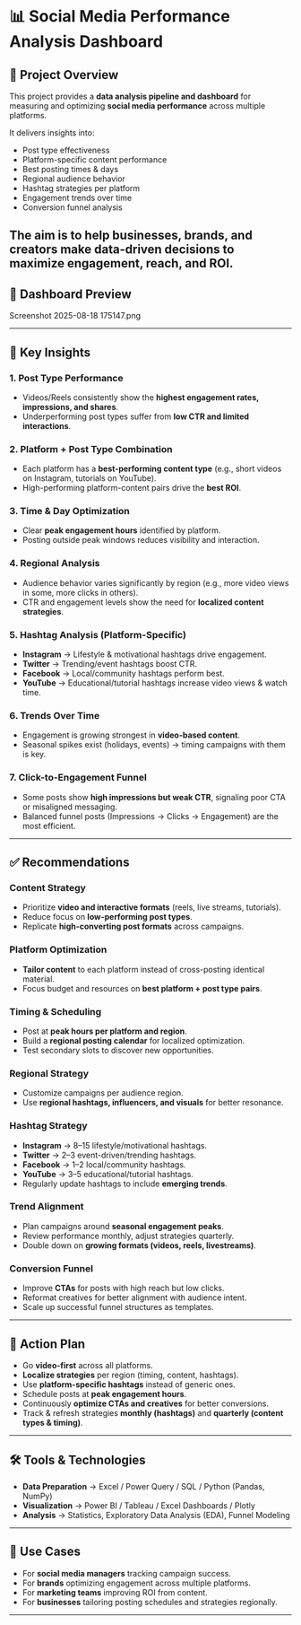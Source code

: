 # 📊 Social Media Performance Analysis Dashboard  
## 🔎 Project Overview  
This project provides a **data analysis pipeline and dashboard** for measuring and optimizing **social media performance** across multiple platforms.  

It delivers insights into:  
- Post type effectiveness  
- Platform-specific content performance  
- Best posting times & days  
- Regional audience behavior  
- Hashtag strategies per platform  
- Engagement trends over time  
- Conversion funnel analysis  

The aim is to help businesses, brands, and creators make **data-driven decisions** to maximize engagement, reach, and ROI.  
---

## 📸 Dashboard Preview  

Screenshot 2025-08-18 175147.png 

---
## 📂 Key Insights  

### 1. Post Type Performance  
- Videos/Reels consistently show the **highest engagement rates, impressions, and shares**.  
- Underperforming post types suffer from **low CTR and limited interactions**.  

### 2. Platform + Post Type Combination  
- Each platform has a **best-performing content type** (e.g., short videos on Instagram, tutorials on YouTube).  
- High-performing platform-content pairs drive the **best ROI**.  

### 3. Time & Day Optimization  
- Clear **peak engagement hours** identified by platform.  
- Posting outside peak windows reduces visibility and interaction.  

### 4. Regional Analysis  
- Audience behavior varies significantly by region (e.g., more video views in some, more clicks in others).  
- CTR and engagement levels show the need for **localized content strategies**.  

### 5. Hashtag Analysis (Platform-Specific)  
- **Instagram** → Lifestyle & motivational hashtags drive engagement.  
- **Twitter** → Trending/event hashtags boost CTR.  
- **Facebook** → Local/community hashtags perform best.  
- **YouTube** → Educational/tutorial hashtags increase video views & watch time.  

### 6. Trends Over Time  
- Engagement is growing strongest in **video-based content**.  
- Seasonal spikes exist (holidays, events) → timing campaigns with them is key.  

### 7. Click-to-Engagement Funnel  
- Some posts show **high impressions but weak CTR**, signaling poor CTA or misaligned messaging.  
- Balanced funnel posts (Impressions → Clicks → Engagement) are the most efficient.  
---

## ✅ Recommendations  

### Content Strategy  
- Prioritize **video and interactive formats** (reels, live streams, tutorials).  
- Reduce focus on **low-performing post types**.  
- Replicate **high-converting post formats** across campaigns.  

### Platform Optimization  
- **Tailor content** to each platform instead of cross-posting identical material.  
- Focus budget and resources on **best platform + post type pairs**.  

### Timing & Scheduling  
- Post at **peak hours per platform and region**.  
- Build a **regional posting calendar** for localized optimization.  
- Test secondary slots to discover new opportunities.  

### Regional Strategy  
- Customize campaigns per audience region.  
- Use **regional hashtags, influencers, and visuals** for better resonance.  

### Hashtag Strategy  
- **Instagram** → 8–15 lifestyle/motivational hashtags.  
- **Twitter** → 2–3 event-driven/trending hashtags.  
- **Facebook** → 1–2 local/community hashtags.  
- **YouTube** → 3–5 educational/tutorial hashtags.  
- Regularly update hashtags to include **emerging trends**.  

### Trend Alignment  
- Plan campaigns around **seasonal engagement peaks**.  
- Review performance monthly, adjust strategies quarterly.  
- Double down on **growing formats (videos, reels, livestreams)**.  

### Conversion Funnel  
- Improve **CTAs** for posts with high reach but low clicks.  
- Reformat creatives for better alignment with audience intent.  
- Scale up successful funnel structures as templates.  
---

## 🚀 Action Plan  
- Go **video-first** across all platforms.  
- **Localize strategies** per region (timing, content, hashtags).  
- Use **platform-specific hashtags** instead of generic ones.  
- Schedule posts at **peak engagement hours**.  
- Continuously **optimize CTAs and creatives** for better conversions.  
- Track & refresh strategies **monthly (hashtags)** and **quarterly (content types & timing)**.  
---

## 🛠️ Tools & Technologies  
- **Data Preparation** → Excel / Power Query / SQL / Python (Pandas, NumPy)  
- **Visualization** → Power BI / Tableau / Excel Dashboards / Plotly  
- **Analysis** → Statistics, Exploratory Data Analysis (EDA), Funnel Modeling  
---

## 📌 Use Cases  
- For **social media managers** tracking campaign success.  
- For **brands** optimizing engagement across multiple platforms.  
- For **marketing teams** improving ROI from content.  
- For **businesses** tailoring posting schedules and strategies regionally.  
---
